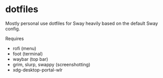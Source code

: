 # dotfiles
Mostly personal use dotfiles for Sway heavily based on the default Sway config.

Requires
- rofi (menu)
- foot (terminal)
- waybar (top bar)
- grim, slurp, swappy (screenshotting)
- xdg-desktop-portal-wlr
